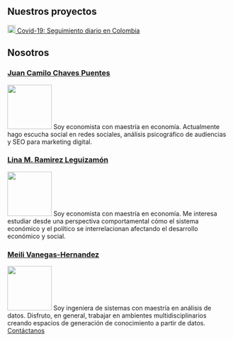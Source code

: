 ## Nuestros proyectos

<a href="https://ideascol.github.io/covid19" target="_blank"><img src="https://ideascol.github.io/covid19/assets/favicon.png" alt="Covid-19" width="18"/> Covid-19: Seguimiento diario en Colombia</a>

## Nosotros

### [Juan Camilo Chaves Puentes](https://www.linkedin.com/in/juan-camilo-chaves-71123a17a/)

<img width='100px' src="https://pbs.twimg.com/profile_images/1188149035871461376/iFLA5O0I_400x400.jpg"/>
Soy economista con maestría en economía. Actualmente hago escucha social en redes sociales, análisis psicográfico de audiencias y SEO para marketing digital.

### [Lina M. Ramirez Leguizamón](https://www.linkedin.com/in/lina-ramirez-leguizamon-b22888178/)

<img width='100px' src="https://pbs.twimg.com/profile_images/1197273651151867904/BCUAVA_h_400x400.jpg"/> 
Soy economista con maestría en economía. Me interesa estudiar desde una perspectiva comportamental cómo el sistema económico y el político se interrelacionan afectando el desarrollo económico y social.

### [Meili Vanegas-Hernandez](https://mvanegas10.github.io/)

<img width='100px' src="https://media-exp1.licdn.com/dms/image/C4E03AQG9ISMLZXK5Wg/profile-displayphoto-shrink_200_200/0?e=1592438400&v=beta&t=7PMC-GJY_pS_SYZ_KaLNYSRtHBj5To1JBGAHYQPcxag"/> 
Soy ingeniera de sistemas con maestría en análisis de datos. Disfruto, en general, trabajar en ambientes multidisciplinarios creando espacios de generación de conocimiento a partir de datos.

<br/>
<a target="_blank" href="mailto:jc.chaves20@gmail.com,meilivh8@gmail.com,linaramirez0604@gmail.com?subject=Ideas COL: Email de contacto página web">Contáctanos</a>
